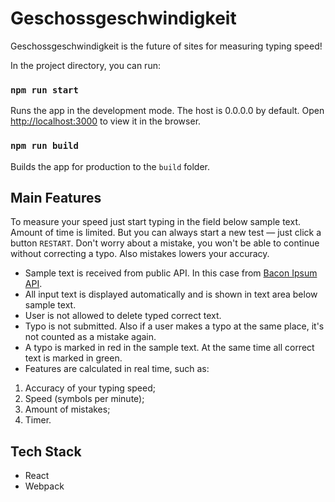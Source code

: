 # Geschossgeschwindigkeit
Geschossgeschwindigkeit is the future of sites for measuring typing speed!

In the project directory, you can run:

### `npm run start`

Runs the app in the development mode. The host is 0.0.0.0 by default.
Open [http://localhost:3000](http://localhost:3000) to view it in the browser.

### `npm run build`

Builds the app for production to the `build` folder.

## Main Features

To measure your speed just start typing in the field below sample text.
Amount of time is limited. But you can always start a new test — just click
a button `RESTART`. Don't worry about a mistake, you won't be able to continue
without correcting a typo. Also mistakes lowers your accuracy.

* Sample text is received from public API. In this case from [Bacon Ipsum API](https://baconipsum.com/api/).
* All input text is displayed automatically and is shown in text area below sample text.
* User is not allowed to delete typed correct text.
* Typo is not submitted. Also if a user makes a typo at the same place, it's not counted as a mistake again.
* A typo is marked in red in the sample text. At the same time all correct text is marked in green.
* Features are calculated in real time, such as:
1. Accuracy of your typing speed;
2. Speed (symbols per minute);
3. Amount of mistakes;
4. Timer.

## Tech Stack

* React
* Webpack
